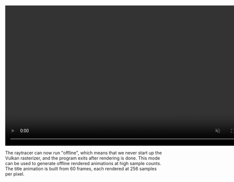 <info
    title="Offline rendering mode"
    link="offline-rendering-mode"
    date="2023-02-02"
    commit="17e72dada89f79bdc220726be7089aedc419dc3f"
/>

<video width="800" height="450" autoplay loop muted playsinline>
    <source src="images/20230202-235500.mp4" type="video/mp4" />
</video>

The raytracer can now run "offline", which means that we never start up the
Vulkan rasterizer, and the program exits after rendering is done. This mode can
be used to generate offline rendered animations at high sample counts. The title
animation is built from 60 frames, each rendered at 256 samples per pixel.
